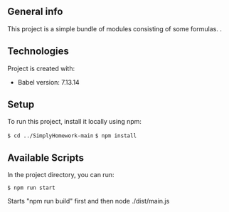 
## General info
This project is a simple bundle of modules consisting of some formulas.
.
	
## Technologies
Project is created with:
* Babel version: 7.13.14


## Setup
To run this project, install it locally using npm:

 `$ cd ../SimplyHomework-main`
 `$ npm install`


## Available Scripts

In the project directory, you can run:

`$ npm run start`

Starts "npm run build" first and then node ./dist/main.js 






